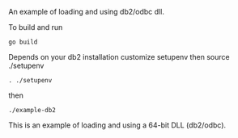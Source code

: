 An example of loading and using db2/odbc dll.

To build and run
```
go build 
```

Depends on your db2 installation
customize setupenv
then source ./setupenv

```
. ./setupenv

```

 then
```
./example-db2

```

This is an example of loading and using a 64-bit DLL (db2/odbc).

